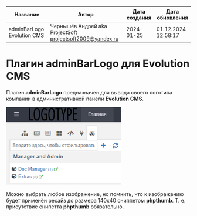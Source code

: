 | Название |  Автор | Дата создания | Дата обновления |
| --- | --- | --- | --- |
| adminBarLogo Evolution CMS | Чернышёв Андрей aka ProjectSoft <projectsoft2009@yandex.ru> | 2024-01-25 | 01.12.2024 12:58:17 |


# Плагин adminBarLogo для Evolution CMS

Плагин **adminBarLogo** предназначен для вывода своего логотипа компании в административной панели **Evolution CMS**.

![Плагин adminBarLogo для Evolution CMS](/screen.png?raw=true "Плагин adminBarLogo для Evolution CMS")

Можно выбрать любое изображение, но помнить, что к изображению будет применён ресайз до размера 140x40 сниппетом **phpthumb**. Т. е. присутствие снипетта **phpthumb** обязательно.